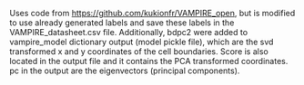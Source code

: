 Uses code from https://github.com/kukionfr/VAMPIRE_open, but is modified to use already generated labels and save these labels in the VAMPIRE_datasheet.csv file. Additionally, bdpc2 were added to vampire_model dictionary output (model pickle file), which are the svd transformed x and y coordinates of the cell boundaries. Score is also located in the output file and it contains the PCA transformed coordinates. pc in the output are the eigenvectors (principal components).
